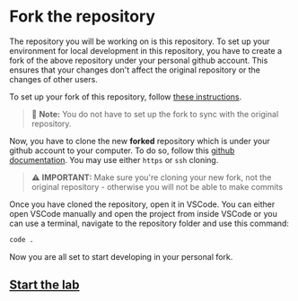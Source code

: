 # Fork the repository

The repository you will be working on is this repository. To set up your
environment for local development in this repository, you have to create a fork of the above repository under your
personal github account. This ensures that your changes don't affect the original repository or the changes of other users.

To set up your fork of this repository, follow [these instructions](https://docs.github.com/en/get-started/quickstart/fork-a-repo#forking-a-repository).

> 📝 **Note:** You do not have to set up the fork to sync with the original repository.

Now, you have to clone the new **forked** repository which is under your github account to your computer. To do so,
follow this [github documentation](https://docs.github.com/en/repositories/creating-and-managing-repositories/cloning-a-repository).
You may use either `https` or `ssh` cloning.

> ⚠️ **IMPORTANT:** Make sure you're cloning your new fork, not the original repository - otherwise you will not be able to make commits

Once you have cloned the repository, open it in VSCode. You can either open VSCode manually and open the project from inside VSCode or you can use a terminal, navigate to the repository folder and use this command:

```sh
code .
```

Now you are all set to start developing in your personal fork.

## [Start the lab](../README.md)
